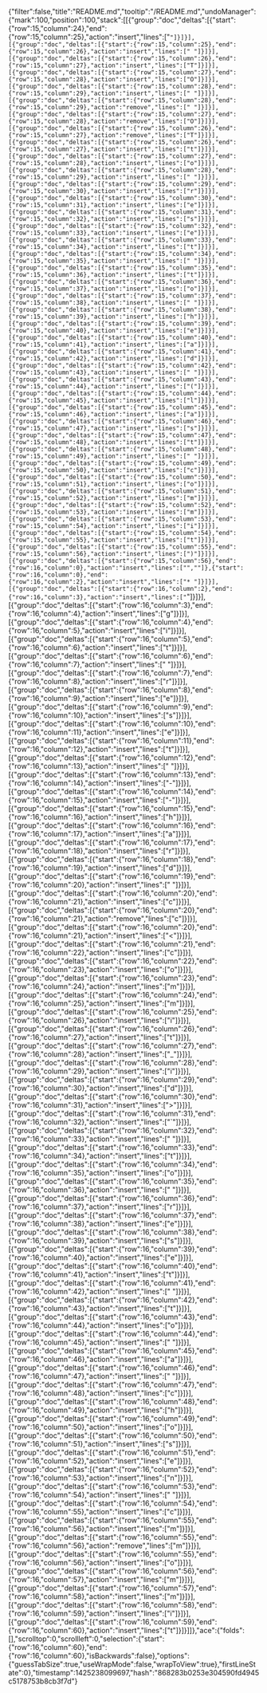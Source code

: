 {"filter":false,"title":"README.md","tooltip":"/README.md","undoManager":{"mark":100,"position":100,"stack":[[{"group":"doc","deltas":[{"start":{"row":15,"column":24},"end":{"row":15,"column":25},"action":"insert","lines":["`"]}]}],[{"group":"doc","deltas":[{"start":{"row":15,"column":25},"end":{"row":15,"column":26},"action":"insert","lines":[" "]}]}],[{"group":"doc","deltas":[{"start":{"row":15,"column":26},"end":{"row":15,"column":27},"action":"insert","lines":["T"]}]}],[{"group":"doc","deltas":[{"start":{"row":15,"column":27},"end":{"row":15,"column":28},"action":"insert","lines":["O"]}]}],[{"group":"doc","deltas":[{"start":{"row":15,"column":28},"end":{"row":15,"column":29},"action":"insert","lines":[" "]}]}],[{"group":"doc","deltas":[{"start":{"row":15,"column":28},"end":{"row":15,"column":29},"action":"remove","lines":[" "]}]}],[{"group":"doc","deltas":[{"start":{"row":15,"column":27},"end":{"row":15,"column":28},"action":"remove","lines":["O"]}]}],[{"group":"doc","deltas":[{"start":{"row":15,"column":26},"end":{"row":15,"column":27},"action":"remove","lines":["T"]}]}],[{"group":"doc","deltas":[{"start":{"row":15,"column":26},"end":{"row":15,"column":27},"action":"insert","lines":["t"]}]}],[{"group":"doc","deltas":[{"start":{"row":15,"column":27},"end":{"row":15,"column":28},"action":"insert","lines":["o"]}]}],[{"group":"doc","deltas":[{"start":{"row":15,"column":28},"end":{"row":15,"column":29},"action":"insert","lines":[" "]}]}],[{"group":"doc","deltas":[{"start":{"row":15,"column":29},"end":{"row":15,"column":30},"action":"insert","lines":["r"]}]}],[{"group":"doc","deltas":[{"start":{"row":15,"column":30},"end":{"row":15,"column":31},"action":"insert","lines":["e"]}]}],[{"group":"doc","deltas":[{"start":{"row":15,"column":31},"end":{"row":15,"column":32},"action":"insert","lines":["s"]}]}],[{"group":"doc","deltas":[{"start":{"row":15,"column":32},"end":{"row":15,"column":33},"action":"insert","lines":["e"]}]}],[{"group":"doc","deltas":[{"start":{"row":15,"column":33},"end":{"row":15,"column":34},"action":"insert","lines":["t"]}]}],[{"group":"doc","deltas":[{"start":{"row":15,"column":34},"end":{"row":15,"column":35},"action":"insert","lines":[" "]}]}],[{"group":"doc","deltas":[{"start":{"row":15,"column":35},"end":{"row":15,"column":36},"action":"insert","lines":["t"]}]}],[{"group":"doc","deltas":[{"start":{"row":15,"column":36},"end":{"row":15,"column":37},"action":"insert","lines":["o"]}]}],[{"group":"doc","deltas":[{"start":{"row":15,"column":37},"end":{"row":15,"column":38},"action":"insert","lines":[" "]}]}],[{"group":"doc","deltas":[{"start":{"row":15,"column":38},"end":{"row":15,"column":39},"action":"insert","lines":["h"]}]}],[{"group":"doc","deltas":[{"start":{"row":15,"column":39},"end":{"row":15,"column":40},"action":"insert","lines":["e"]}]}],[{"group":"doc","deltas":[{"start":{"row":15,"column":40},"end":{"row":15,"column":41},"action":"insert","lines":["a"]}]}],[{"group":"doc","deltas":[{"start":{"row":15,"column":41},"end":{"row":15,"column":42},"action":"insert","lines":["d"]}]}],[{"group":"doc","deltas":[{"start":{"row":15,"column":42},"end":{"row":15,"column":43},"action":"insert","lines":[" "]}]}],[{"group":"doc","deltas":[{"start":{"row":15,"column":43},"end":{"row":15,"column":44},"action":"insert","lines":["("]}]}],[{"group":"doc","deltas":[{"start":{"row":15,"column":44},"end":{"row":15,"column":45},"action":"insert","lines":["l"]}]}],[{"group":"doc","deltas":[{"start":{"row":15,"column":45},"end":{"row":15,"column":46},"action":"insert","lines":["a"]}]}],[{"group":"doc","deltas":[{"start":{"row":15,"column":46},"end":{"row":15,"column":47},"action":"insert","lines":["s"]}]}],[{"group":"doc","deltas":[{"start":{"row":15,"column":47},"end":{"row":15,"column":48},"action":"insert","lines":["t"]}]}],[{"group":"doc","deltas":[{"start":{"row":15,"column":48},"end":{"row":15,"column":49},"action":"insert","lines":[" "]}]}],[{"group":"doc","deltas":[{"start":{"row":15,"column":49},"end":{"row":15,"column":50},"action":"insert","lines":["c"]}]}],[{"group":"doc","deltas":[{"start":{"row":15,"column":50},"end":{"row":15,"column":51},"action":"insert","lines":["o"]}]}],[{"group":"doc","deltas":[{"start":{"row":15,"column":51},"end":{"row":15,"column":52},"action":"insert","lines":["m"]}]}],[{"group":"doc","deltas":[{"start":{"row":15,"column":52},"end":{"row":15,"column":53},"action":"insert","lines":["m"]}]}],[{"group":"doc","deltas":[{"start":{"row":15,"column":53},"end":{"row":15,"column":54},"action":"insert","lines":["i"]}]}],[{"group":"doc","deltas":[{"start":{"row":15,"column":54},"end":{"row":15,"column":55},"action":"insert","lines":["t"]}]}],[{"group":"doc","deltas":[{"start":{"row":15,"column":55},"end":{"row":15,"column":56},"action":"insert","lines":[")"]}]}],[{"group":"doc","deltas":[{"start":{"row":15,"column":56},"end":{"row":16,"column":0},"action":"insert","lines":["",""]},{"start":{"row":16,"column":0},"end":{"row":16,"column":2},"action":"insert","lines":["* "]}]}],[{"group":"doc","deltas":[{"start":{"row":16,"column":2},"end":{"row":16,"column":3},"action":"insert","lines":["`"]}]}],[{"group":"doc","deltas":[{"start":{"row":16,"column":3},"end":{"row":16,"column":4},"action":"insert","lines":["g"]}]}],[{"group":"doc","deltas":[{"start":{"row":16,"column":4},"end":{"row":16,"column":5},"action":"insert","lines":["i"]}]}],[{"group":"doc","deltas":[{"start":{"row":16,"column":5},"end":{"row":16,"column":6},"action":"insert","lines":["t"]}]}],[{"group":"doc","deltas":[{"start":{"row":16,"column":6},"end":{"row":16,"column":7},"action":"insert","lines":[" "]}]}],[{"group":"doc","deltas":[{"start":{"row":16,"column":7},"end":{"row":16,"column":8},"action":"insert","lines":["r"]}]}],[{"group":"doc","deltas":[{"start":{"row":16,"column":8},"end":{"row":16,"column":9},"action":"insert","lines":["e"]}]}],[{"group":"doc","deltas":[{"start":{"row":16,"column":9},"end":{"row":16,"column":10},"action":"insert","lines":["s"]}]}],[{"group":"doc","deltas":[{"start":{"row":16,"column":10},"end":{"row":16,"column":11},"action":"insert","lines":["e"]}]}],[{"group":"doc","deltas":[{"start":{"row":16,"column":11},"end":{"row":16,"column":12},"action":"insert","lines":["t"]}]}],[{"group":"doc","deltas":[{"start":{"row":16,"column":12},"end":{"row":16,"column":13},"action":"insert","lines":[" "]}]}],[{"group":"doc","deltas":[{"start":{"row":16,"column":13},"end":{"row":16,"column":14},"action":"insert","lines":["-"]}]}],[{"group":"doc","deltas":[{"start":{"row":16,"column":14},"end":{"row":16,"column":15},"action":"insert","lines":["-"]}]}],[{"group":"doc","deltas":[{"start":{"row":16,"column":15},"end":{"row":16,"column":16},"action":"insert","lines":["h"]}]}],[{"group":"doc","deltas":[{"start":{"row":16,"column":16},"end":{"row":16,"column":17},"action":"insert","lines":["a"]}]}],[{"group":"doc","deltas":[{"start":{"row":16,"column":17},"end":{"row":16,"column":18},"action":"insert","lines":["r"]}]}],[{"group":"doc","deltas":[{"start":{"row":16,"column":18},"end":{"row":16,"column":19},"action":"insert","lines":["d"]}]}],[{"group":"doc","deltas":[{"start":{"row":16,"column":19},"end":{"row":16,"column":20},"action":"insert","lines":[" "]}]}],[{"group":"doc","deltas":[{"start":{"row":16,"column":20},"end":{"row":16,"column":21},"action":"insert","lines":["c"]}]}],[{"group":"doc","deltas":[{"start":{"row":16,"column":20},"end":{"row":16,"column":21},"action":"remove","lines":["c"]}]}],[{"group":"doc","deltas":[{"start":{"row":16,"column":20},"end":{"row":16,"column":21},"action":"insert","lines":["<"]}]}],[{"group":"doc","deltas":[{"start":{"row":16,"column":21},"end":{"row":16,"column":22},"action":"insert","lines":["c"]}]}],[{"group":"doc","deltas":[{"start":{"row":16,"column":22},"end":{"row":16,"column":23},"action":"insert","lines":["o"]}]}],[{"group":"doc","deltas":[{"start":{"row":16,"column":23},"end":{"row":16,"column":24},"action":"insert","lines":["m"]}]}],[{"group":"doc","deltas":[{"start":{"row":16,"column":24},"end":{"row":16,"column":25},"action":"insert","lines":["m"]}]}],[{"group":"doc","deltas":[{"start":{"row":16,"column":25},"end":{"row":16,"column":26},"action":"insert","lines":["i"]}]}],[{"group":"doc","deltas":[{"start":{"row":16,"column":26},"end":{"row":16,"column":27},"action":"insert","lines":["t"]}]}],[{"group":"doc","deltas":[{"start":{"row":16,"column":27},"end":{"row":16,"column":28},"action":"insert","lines":["_"]}]}],[{"group":"doc","deltas":[{"start":{"row":16,"column":28},"end":{"row":16,"column":29},"action":"insert","lines":["i"]}]}],[{"group":"doc","deltas":[{"start":{"row":16,"column":29},"end":{"row":16,"column":30},"action":"insert","lines":["d"]}]}],[{"group":"doc","deltas":[{"start":{"row":16,"column":30},"end":{"row":16,"column":31},"action":"insert","lines":[">"]}]}],[{"group":"doc","deltas":[{"start":{"row":16,"column":31},"end":{"row":16,"column":32},"action":"insert","lines":["`"]}]}],[{"group":"doc","deltas":[{"start":{"row":16,"column":32},"end":{"row":16,"column":33},"action":"insert","lines":[" "]}]}],[{"group":"doc","deltas":[{"start":{"row":16,"column":33},"end":{"row":16,"column":34},"action":"insert","lines":["t"]}]}],[{"group":"doc","deltas":[{"start":{"row":16,"column":34},"end":{"row":16,"column":35},"action":"insert","lines":["o"]}]}],[{"group":"doc","deltas":[{"start":{"row":16,"column":35},"end":{"row":16,"column":36},"action":"insert","lines":[" "]}]}],[{"group":"doc","deltas":[{"start":{"row":16,"column":36},"end":{"row":16,"column":37},"action":"insert","lines":["r"]}]}],[{"group":"doc","deltas":[{"start":{"row":16,"column":37},"end":{"row":16,"column":38},"action":"insert","lines":["e"]}]}],[{"group":"doc","deltas":[{"start":{"row":16,"column":38},"end":{"row":16,"column":39},"action":"insert","lines":["s"]}]}],[{"group":"doc","deltas":[{"start":{"row":16,"column":39},"end":{"row":16,"column":40},"action":"insert","lines":["e"]}]}],[{"group":"doc","deltas":[{"start":{"row":16,"column":40},"end":{"row":16,"column":41},"action":"insert","lines":["t"]}]}],[{"group":"doc","deltas":[{"start":{"row":16,"column":41},"end":{"row":16,"column":42},"action":"insert","lines":[" "]}]}],[{"group":"doc","deltas":[{"start":{"row":16,"column":42},"end":{"row":16,"column":43},"action":"insert","lines":["t"]}]}],[{"group":"doc","deltas":[{"start":{"row":16,"column":43},"end":{"row":16,"column":44},"action":"insert","lines":["o"]}]}],[{"group":"doc","deltas":[{"start":{"row":16,"column":44},"end":{"row":16,"column":45},"action":"insert","lines":[" "]}]}],[{"group":"doc","deltas":[{"start":{"row":16,"column":45},"end":{"row":16,"column":46},"action":"insert","lines":["a"]}]}],[{"group":"doc","deltas":[{"start":{"row":16,"column":46},"end":{"row":16,"column":47},"action":"insert","lines":[" "]}]}],[{"group":"doc","deltas":[{"start":{"row":16,"column":47},"end":{"row":16,"column":48},"action":"insert","lines":["c"]}]}],[{"group":"doc","deltas":[{"start":{"row":16,"column":48},"end":{"row":16,"column":49},"action":"insert","lines":["h"]}]}],[{"group":"doc","deltas":[{"start":{"row":16,"column":49},"end":{"row":16,"column":50},"action":"insert","lines":["o"]}]}],[{"group":"doc","deltas":[{"start":{"row":16,"column":50},"end":{"row":16,"column":51},"action":"insert","lines":["s"]}]}],[{"group":"doc","deltas":[{"start":{"row":16,"column":51},"end":{"row":16,"column":52},"action":"insert","lines":["e"]}]}],[{"group":"doc","deltas":[{"start":{"row":16,"column":52},"end":{"row":16,"column":53},"action":"insert","lines":["n"]}]}],[{"group":"doc","deltas":[{"start":{"row":16,"column":53},"end":{"row":16,"column":54},"action":"insert","lines":[" "]}]}],[{"group":"doc","deltas":[{"start":{"row":16,"column":54},"end":{"row":16,"column":55},"action":"insert","lines":["c"]}]}],[{"group":"doc","deltas":[{"start":{"row":16,"column":55},"end":{"row":16,"column":56},"action":"insert","lines":["m"]}]}],[{"group":"doc","deltas":[{"start":{"row":16,"column":55},"end":{"row":16,"column":56},"action":"remove","lines":["m"]}]}],[{"group":"doc","deltas":[{"start":{"row":16,"column":55},"end":{"row":16,"column":56},"action":"insert","lines":["o"]}]}],[{"group":"doc","deltas":[{"start":{"row":16,"column":56},"end":{"row":16,"column":57},"action":"insert","lines":["m"]}]}],[{"group":"doc","deltas":[{"start":{"row":16,"column":57},"end":{"row":16,"column":58},"action":"insert","lines":["m"]}]}],[{"group":"doc","deltas":[{"start":{"row":16,"column":58},"end":{"row":16,"column":59},"action":"insert","lines":["i"]}]}],[{"group":"doc","deltas":[{"start":{"row":16,"column":59},"end":{"row":16,"column":60},"action":"insert","lines":["t"]}]}]]},"ace":{"folds":[],"scrolltop":0,"scrollleft":0,"selection":{"start":{"row":16,"column":60},"end":{"row":16,"column":60},"isBackwards":false},"options":{"guessTabSize":true,"useWrapMode":false,"wrapToView":true},"firstLineState":0},"timestamp":1425238099697,"hash":"868283b0253e304590fd4945c5178753b8cb3f7d"}